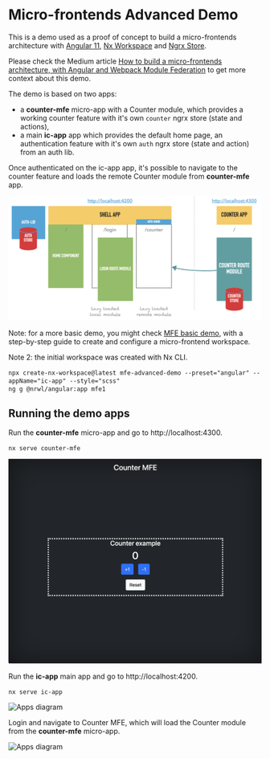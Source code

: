 # Micro-frontends Advanced Demo

This is a demo used as a proof of concept to build a micro-frontends architecture with [Angular 11](http://angular.io), [Nx Workspace](https://nx.dev/angular) and [Ngrx Store](http://ngrx.io).

Please check the Medium article [How to build a micro-frontends architecture, with Angular and Webpack Module Federation](https://medium.com/agorapulse-stories/building-a-micro-frontends-architecture-in-2021-with-angular-and-webpack-module-federation-50d073617645?source=friends_link&sk=ec61391b28ccd0d195e84b7dfd1a531c) to get more context about this demo.

The demo is based on two apps:
- a **counter-mfe** micro-app with a Counter module, which provides a working counter feature with it's own `counter` ngrx store (state and actions),
- a main **ic-app** app which provides the default home page, an authentication feature with it's own `auth` ngrx store (state and action) from an auth lib. 

Once authenticated on the ic-app app, it's possible to navigate to the counter feature and loads the remote Counter module from **counter-mfe** app.

![Apps diagram](mfe-demo-diagram.png)

Note: for a more basic demo, you might check [MFE basic demo](https://github.com/benorama/mfe-basic-demo), with a step-by-step guide to create and configure a micro-frontend workspace. 

Note 2: the initial workspace was created with Nx CLI.

```
npx create-nx-workspace@latest mfe-advanced-demo --preset="angular" --appName="ic-app" --style="scss"
ng g @nrwl/angular:app mfe1
```

## Running the demo apps

Run the **counter-mfe** micro-app and go to http://localhost:4300.

```
nx serve counter-mfe
```

![Counter MFE](mfe-counter.png)

Run the **ic-app** main app and go to http://localhost:4200.

```
nx serve ic-app
```

![Apps diagram](mfe-ic-app-home.png)

Login and navigate to Counter MFE, which will load the Counter module from the **counter-mfe** micro-app.

![Apps diagram](mfe-ic-app-counter.png)
